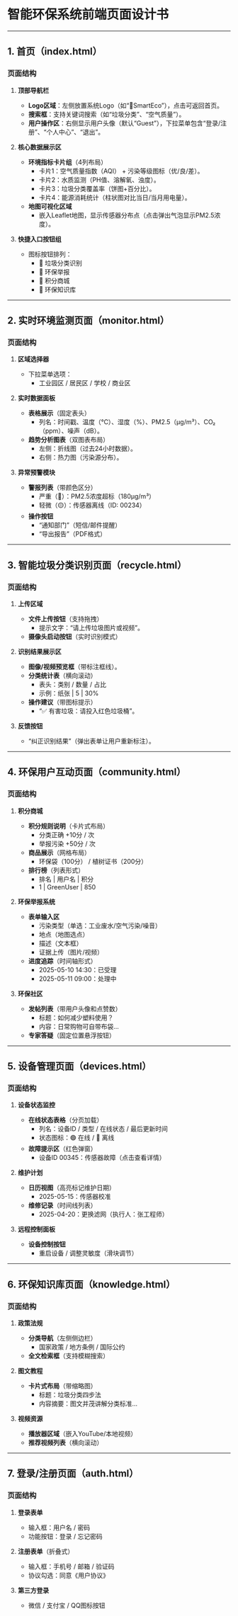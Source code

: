 # 智能环保系统前端页面设计书

---

## **1. 首页（index.html）**
### **页面结构**
1. **顶部导航栏**  
   - **Logo区域**：左侧放置系统Logo（如“🌱SmartEco”），点击可返回首页。  
   - **搜索框**：支持关键词搜索（如“垃圾分类”、“空气质量”）。  
   - **用户操作区**：右侧显示用户头像（默认“Guest”），下拉菜单包含“登录/注册”、“个人中心”、“退出”。  

2. **核心数据展示区**  
   - **环境指标卡片组**（4列布局）  
     - 卡片1：空气质量指数（AQI） + 污染等级图标（优/良/差）。  
     - 卡片2：水质监测（PH值、溶解氧、浊度）。  
     - 卡片3：垃圾分类覆盖率（饼图+百分比）。  
     - 卡片4：能源消耗统计（柱状图对比当日/当月用电量）。  
   - **地图可视化区域**  
     - 嵌入Leaflet地图，显示传感器分布点（点击弹出气泡显示PM2.5浓度）。  

3. **快捷入口按钮组**  
   - 图标按钮排列：  
     - 📸 垃圾分类识别  
     - 🚨 环保举报  
     - 🛒 积分商城  
     - 🧠 环保知识库  

---

## **2. 实时环境监测页面（monitor.html）**
### **页面结构**
1. **区域选择器**  
   - 下拉菜单选项：  
     - 工业园区 / 居民区 / 学校 / 商业区  

2. **实时数据面板**  
   - **表格展示**（固定表头）  
     - 列名：时间戳、温度（℃）、湿度（%）、PM2.5（μg/m³）、CO₂（ppm）、噪声（dB）。  
   - **趋势分析图表**（双图表布局）  
     - 左侧：折线图（过去24小时数据）。  
     - 右侧：热力图（污染源分布）。  

3. **异常预警模块**  
   - **警报列表**（带颜色区分）  
     - 严重（🔴）：PM2.5浓度超标（180μg/m³）  
     - 轻微（🟡）：传感器离线（ID: 00234）  
   - **操作按钮**  
     - “通知部门”（短信/邮件提醒）  
     - “导出报告”（PDF格式）  

---

## **3. 智能垃圾分类识别页面（recycle.html）**
### **页面结构**
1. **上传区域**  
   - **文件上传按钮**（支持拖拽）  
     - 提示文字：“请上传垃圾图片或视频”。  
   - **摄像头启动按钮**（实时识别模式）  

2. **识别结果展示区**  
   - **图像/视频预览框**（带标注框线）。  
   - **分类统计表**（横向滚动）  
     - 表头：类别 / 数量 / 占比  
     - 示例：纸张 | 5 | 30%  
   - **操作建议**（带图标提示）  
     - “✅ 有害垃圾：请投入红色垃圾桶”。  

3. **反馈按钮**  
   - “纠正识别结果”（弹出表单让用户重新标注）。  

---

## **4. 环保用户互动页面（community.html）**
### **页面结构**
1. **积分商城**  
   - **积分规则说明**（卡片式布局）  
     - 分类正确 +10分 / 次  
     - 举报污染 +50分 / 次  
   - **商品展示**（网格布局）  
     - 环保袋（100分） / 植树证书（200分）  
   - **排行榜**（列表形式）  
     - 排名 | 用户名 | 积分  
     - 1 | GreenUser | 850  

2. **环保举报系统**  
   - **表单输入区**  
     - 污染类型（单选：工业废水/空气污染/噪音）  
     - 地点（地图选点）  
     - 描述（文本框）  
     - 证据上传（图片/视频）  
   - **进度追踪**（时间轴形式）  
     - 2025-05-10 14:30：已受理  
     - 2025-05-11 09:00：处理中  

3. **环保社区**  
   - **发帖列表**（带用户头像和点赞数）  
     - 标题：如何减少塑料使用？  
     - 内容：日常购物可自带布袋...  
   - **专家答疑**（固定位置悬浮按钮）  

---

## **5. 设备管理页面（devices.html）**
### **页面结构**
1. **设备状态监控**  
   - **在线状态表格**（分页加载）  
     - 列名：设备ID / 类型 / 在线状态 / 最后更新时间  
     - 状态图标：🟢 在线 / 🔴 离线  
   - **故障提示区**（红色弹窗）  
     - 设备ID 00345：传感器故障（点击查看详情）  

2. **维护计划**  
   - **日历视图**（高亮标记维护日期）  
     - 2025-05-15：传感器校准  
   - **维修记录**（时间线列表）  
     - 2025-04-20：更换滤网（执行人：张工程师）  

3. **远程控制面板**  
   - **设备控制按钮**  
     - 重启设备 / 调整灵敏度（滑块调节）  

---

## **6. 环保知识库页面（knowledge.html）**
### **页面结构**
1. **政策法规**  
   - **分类导航**（左侧侧边栏）  
     - 国家政策 / 地方条例 / 国际公约  
   - **全文检索框**（支持模糊搜索）  

2. **图文教程**  
   - **卡片式布局**（带缩略图）  
     - 标题：垃圾分类四步法  
     - 内容摘要：图文并茂讲解分类标准...  

3. **视频资源**  
   - **播放器区域**（嵌入YouTube/本地视频）  
   - **推荐视频列表**（横向滚动）  

---

## **7. 登录/注册页面（auth.html）**
### **页面结构**
1. **登录表单**  
   - 输入框：用户名 / 密码  
   - 功能按钮：登录 / 忘记密码  

2. **注册表单**（折叠式）  
   - 输入框：手机号 / 邮箱 / 验证码  
   - 协议勾选：同意《用户协议》  

3. **第三方登录**  
   - 微信 / 支付宝 / QQ图标按钮   
